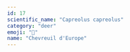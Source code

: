 ```yaml
---
id: 17
scientific_name: "Capreolus capreolus"
category: "deer"
emoji: "🦌"
name: "Chevreuil d'Europe"
---
```


